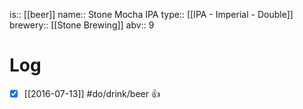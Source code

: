 is:: [[beer]]
name:: Stone Mocha IPA
type:: [[IPA - Imperial - Double]]
brewery:: [[Stone Brewing]]
abv:: 9

# Log
- [x] [[2016-07-13]] #do/drink/beer 👍
